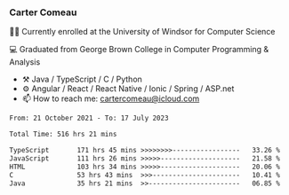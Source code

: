 ### Carter Comeau

🙋‍♂️ Currently enrolled at the University of Windsor for Computer Science

💻 Graduated from George Brown College in Computer Programming & Analysis

- ⚒️ Java / TypeScript / C / Python
- ⚙️ Angular / React / React Native / Ionic / Spring / ASP.net
- 📫 How to reach me: cartercomeau@icloud.com

<!--START_SECTION:waka-->

```txt
From: 21 October 2021 - To: 17 July 2023

Total Time: 516 hrs 21 mins

TypeScript       171 hrs 45 mins >>>>>>>>-----------------   33.26 %
JavaScript       111 hrs 26 mins >>>>>--------------------   21.58 %
HTML             103 hrs 34 mins >>>>>--------------------   20.06 %
C                53 hrs 43 mins  >>>----------------------   10.41 %
Java             35 hrs 21 mins  >>-----------------------   06.85 %
```

<!--END_SECTION:waka-->
